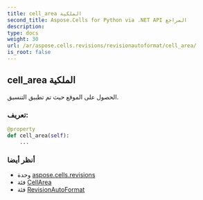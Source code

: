 ```yaml
---
title: cell_area الملكية
second_title: Aspose.Cells for Python via .NET API المراجع
description:
type: docs
weight: 30
url: /ar/aspose.cells.revisions/revisionautoformat/cell_area/
is_root: false
---
```

##  cell_area الملكية

الحصول على الموقع حيث تم تطبيق التنسيق.
###  تعريف:
```python
@property
def cell_area(self):
    ...
```

###  أنظر أيضا
* وحدة [aspose.cells.revisions](../../)
* فئة [CellArea](/cells/python-net/ar/aspose.cells/cellarea)
* فئة [RevisionAutoFormat](/cells/python-net/ar/aspose.cells.revisions/revisionautoformat)
